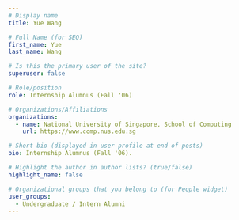 ```yaml
---
# Display name
title: Yue Wang

# Full Name (for SEO) 
first_name: Yue
last_name: Wang

# Is this the primary user of the site?
superuser: false

# Role/position
role: Internship Alumnus (Fall '06)

# Organizations/Affiliations
organizations:
  - name: National University of Singapore, School of Computing
    url: https://www.comp.nus.edu.sg

# Short bio (displayed in user profile at end of posts)
bio: Internship Alumnus (Fall '06). 

# Highlight the author in author lists? (true/false)
highlight_name: false

# Organizational groups that you belong to (for People widget)
user_groups:
  - Undergraduate / Intern Alumni
---
```

